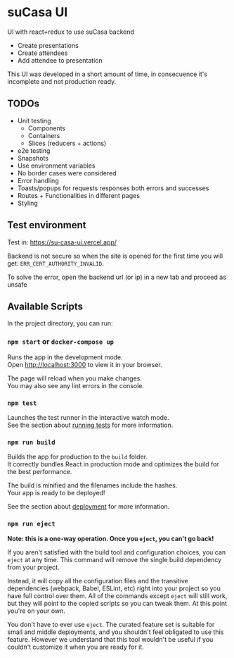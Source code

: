 



# suCasa UI

UI with react+redux to use suCasa backend
- Create presentations
- Create attendees
- Add attendee to presentation

This UI was developed in a short amount of time, in consecuence it's incomplete and not production ready.

## TODOs
- Unit testing
    - Components
    - Containers
    - Slices (reducers + actions)
- e2e testing
- Snapshots
- Use environment variables
- No border cases were considered
- Error handling
- Toasts/popups for requests responses both errors and successes
- Routes + Functionalities in different pages
- Styling

## Test environment
Test in: https://su-casa-ui.vercel.app/

Backend is not secure so when the site is opened for the first time you will get: `ERR_CERT_AUTHORITY_INVALID`. 

To solve the error, open the backend url (or ip) in a new tab and proceed as unsafe

## Available Scripts

In the project directory, you can run:

### `npm start` or `docker-compose up`

Runs the app in the development mode.\
Open [http://localhost:3000](http://localhost:3000) to view it in your browser.

The page will reload when you make changes.\
You may also see any lint errors in the console.

### `npm test`

Launches the test runner in the interactive watch mode.\
See the section about [running tests](https://facebook.github.io/create-react-app/docs/running-tests) for more information.

### `npm run build`

Builds the app for production to the `build` folder.\
It correctly bundles React in production mode and optimizes the build for the best performance.

The build is minified and the filenames include the hashes.\
Your app is ready to be deployed!

See the section about [deployment](https://facebook.github.io/create-react-app/docs/deployment) for more information.

### `npm run eject`

**Note: this is a one-way operation. Once you `eject`, you can't go back!**

If you aren't satisfied with the build tool and configuration choices, you can `eject` at any time. This command will remove the single build dependency from your project.

Instead, it will copy all the configuration files and the transitive dependencies (webpack, Babel, ESLint, etc) right into your project so you have full control over them. All of the commands except `eject` will still work, but they will point to the copied scripts so you can tweak them. At this point you're on your own.

You don't have to ever use `eject`. The curated feature set is suitable for small and middle deployments, and you shouldn't feel obligated to use this feature. However we understand that this tool wouldn't be useful if you couldn't customize it when you are ready for it.